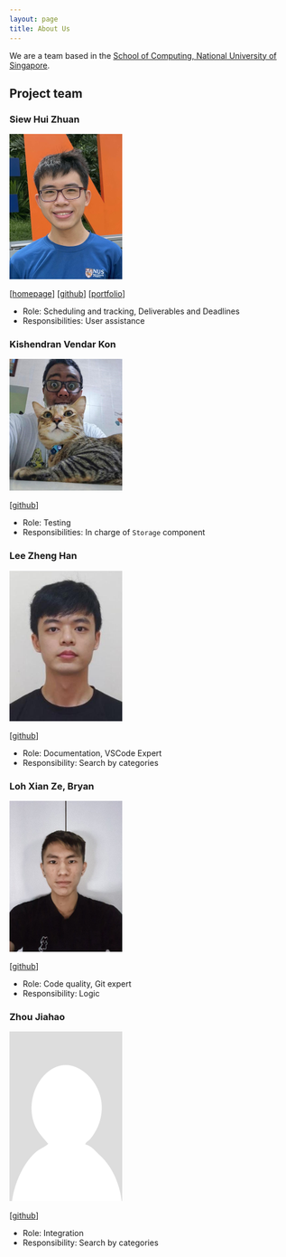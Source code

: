 ```yaml
---
layout: page
title: About Us
---
```


We are a team based in the [School of Computing, National University of Singapore](http://www.comp.nus.edu.sg).

## Project team

### Siew Hui Zhuan

<img src="images/huizhuansam.png" width="200px">

[[homepage](https://huizhuansam.github.io)]
[[github](https://github.com/huizhuansam)]
[[portfolio](team/johndoe.md)]

- Role: Scheduling and tracking, Deliverables and Deadlines
- Responsibilities: User assistance

### Kishendran Vendar Kon

<img src="images/kishendranvendarkon.png" width="200px">

[[github](https://github.com/KishendranVendarKon)]

- Role: Testing
- Responsibilities: In charge of `Storage` component

### Lee Zheng Han

<img src="images/zhenghanlee.png" width="200px">

[[github](https://github.com/zhenghanlee)]

- Role: Documentation, VSCode Expert
- Responsibility: Search by categories

### Loh Xian Ze, Bryan

<img src="images/anonymxtrix.png" width="200px">

[[github](https://github.com/anonymxtrix)]

- Role: Code quality, Git expert
- Responsibility: Logic

### Zhou Jiahao

<img src="images/zhou-jiahao-1998.png" width="200px">

[[github](https://github.com/Zhou-Jiahao-1998)]

- Role: Integration
- Responsibility: Search by categories